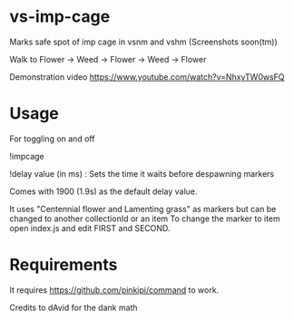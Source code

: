 # vs-imp-cage
Marks safe spot of imp cage in vsnm and vshm (Screenshots soon(tm))

Walk to Flower -> Weed -> Flower -> Weed -> Flower

Demonstration video
https://www.youtube.com/watch?v=NhxyTW0wsFQ

# Usage
For toggling on and off

!impcage

!delay value (in ms) : Sets the time it waits before despawning markers

Comes with 1900 (1.9s) as the default delay value.

It uses "Centennial flower and Lamenting grass" as markers but can be changed to another collectionId or an item
To change the marker to item open index.js and edit FIRST and SECOND.

# Requirements

It requires https://github.com/pinkipi/command to work.

Credits to dAvid for the dank math

